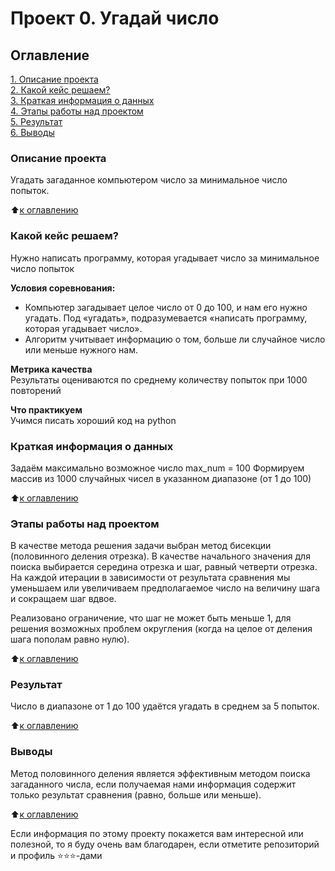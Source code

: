 # Проект 0. Угадай число

## Оглавление  
[1. Описание проекта](./README.md#Описание-проекта)  
[2. Какой кейс решаем?](./README.md#Какой-кейс-решаем)  
[3. Краткая информация о данных](./README.md#Краткая-информация-о-данных)  
[4. Этапы работы над проектом](./README.md#Этапы-работы-над-проектом)  
[5. Результат](./README.md#Результат)    
[6. Выводы](./README.md#Выводы) 

### Описание проекта    
Угадать загаданное компьютером число за минимальное число попыток.

:arrow_up:[к оглавлению](./README.md#Оглавление)


### Какой кейс решаем?    
Нужно написать программу, которая угадывает число за минимальное число попыток

**Условия соревнования:**  
- Компьютер загадывает целое число от 0 до 100, и нам его нужно угадать. Под «угадать», подразумевается «написать программу, которая угадывает число».
- Алгоритм учитывает информацию о том, больше ли случайное число или меньше нужного нам.

**Метрика качества**     
Результаты оцениваются по среднему количеству попыток при 1000 повторений

**Что практикуем**     
Учимся писать хороший код на python


### Краткая информация о данных
Задаём максимально возможное число max_num = 100
Формируем массив из 1000 случайных чисел в указанном диапазоне (от 1 до 100)
  
:arrow_up:[к оглавлению](./README.md#Оглавление)


### Этапы работы над проектом
В качестве метода решения задачи выбран метод бисекции (половинного деления отрезка). В качестве начального значения для поиска выбирается середина отрезка и шаг, равный четверти отрезка. На каждой итерации в зависимости от результата сравнения мы уменьшаем или увеличиваем предполагаемое число на величину шага и сокращаем шаг вдвое.

Реализовано ограничение, что шаг не может быть меньше 1, для решения возможных проблем округления (когда на целое от деления шага пополам равно нулю).

:arrow_up:[к оглавлению](./README.md#Оглавление)


### Результат
Число в диапазоне от 1 до 100 удаётся угадать в среднем за 5 попыток.

:arrow_up:[к оглавлению](./README.md#Оглавление)


### Выводы
Метод половинного деления является эффективным методом поиска загаданного числа, если получаемая нами информация содержит только результат сравнения (равно, больше или меньше).

:arrow_up:[к оглавлению](./README.md#Оглавление)


Если информация по этому проекту покажется вам интересной или полезной, то я буду очень вам благодарен, если отметите репозиторий и профиль ⭐️⭐️⭐️-дами